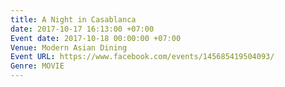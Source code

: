 ```yaml
---
title: A Night in Casablanca
date: 2017-10-17 16:13:00 +07:00
Event date: 2017-10-18 00:00:00 +07:00
Venue: Modern Asian Dining
Event URL: https://www.facebook.com/events/145685419504093/
Genre: MOVIE
---
```



